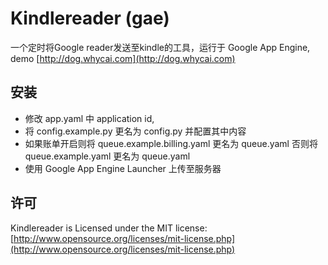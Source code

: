 # Kindlereader (gae)

一个定时将Google reader发送至kindle的工具，运行于 Google App Engine, demo [http://dog.whycai.com](http://dog.whycai.com)

## 安装

* 修改 app.yaml 中 application id,
* 将 config.example.py 更名为 config.py 并配置其中内容
* 如果账单开启则将 queue.example.billing.yaml 更名为 queue.yaml 否则将 queue.example.yaml 更名为 queue.yaml
* 使用 Google App Engine Launcher 上传至服务器

## 许可

Kindlereader is Licensed under the MIT license: [http://www.opensource.org/licenses/mit-license.php](http://www.opensource.org/licenses/mit-license.php)
